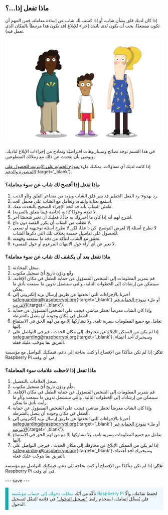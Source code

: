 ## ماذا تفعل إذا…؟

إذا كان لديك قلق بشأن شاب، أو إذا كشف لك شاب عن إساءة معاملة، فمن المهم أن تكون مستعدًا. يجب أن يكون لدى ناديك إجراء للإبلاغ (قد يكون هذا مرتبطاً بالمكان الذي تعمل فيه).

![ثلاثة شباب واقفين.](images/8-Diverse-Mix-2.png)

في هذا القسم توجد نصائح وسيناريوهات افتراضيّة ونماذج من إجراءات الإبلاغ لناديك. ونوصي بأن تتحدث عن ذلك مع زملائك المتطوعين.

إذا كانت لديك أي تساؤلات، يمكنك ملء [نموذج الحماية على الإنترنت للحصول على المشورة والدعم](https://form.raspberrypi.org/f/safeguarding-concern-form){:target='_blank'}.

### ماذا تفعل إذا أفصح لك شاب عن سوء معاملة؟

1. رد بهدوء: رد الفعل الخطير قد يثير قلق الشاب ويزيد من مشاعر القلق و/أو الذنب.
1. استمع بعناية وانتباه، وتعامل مع الشاب على محمل الجد.
1. طمئن الشاب بأنه قد اتخذ الإجراء الصحيح بالتحدث معك.
1. لا تقدم وعودًا كاذبة (خاصة فيما يتعلق بالسرية).
1. اشرح لهم أنه إذا كان ما أخبروك به جادًّا، فعليك أن تخبر شخصًا آخر.
1. لا تطلب من الشاب أن يكرر القصة دون داع.
1. لا تطرح أسئلة إلا لغرض التوضيح. كن داعمًا، لكن لا تطرح أسئلة توجيهية أو تسعى للحصول على تفاصيل حميمة بخلاف تلك التي ذكرها الشاب.
1. تحقق مع الشاب للتأكد من دقة ما سمعته وفهمته.
1. لا تعبر عن أي آراء حول الانتهاك المزعوم أو حول المسيء.

### ماذا تفعل بعد أن يكشف لك شاب عن سوء معاملة؟

1. سجل المحادثة.
1. وقّع ودوّن تاريخ أيّ تسجيل مكتوب.
1. قم بتمرير المعلومات إلى الشخص المسؤول عن حماية الطفل في مكان الإقامة. سيتمكن من إرشادك إلى الخطوات التالية، والتي ستشمل تدوين ما سمعت بأدق ما يمكن.
1. أخبرنا بالإجراءات التي اتخذتها عن طريق إرسال بريد إلكتروني إلى [safeguarding@raspberrypi.org](mailto:safeguarding@raspberrypi.org){:target='_blank'} أو ملء [نموذج الحماية عبر الإنترنت](https://form.raspberrypi.org/f/safeguarding-concern-form){:target='_blank'}.
1. وإذا كان الشاب معرضاً لخطر مباشر، فيجب على الشخص المسؤول عن حماية الطفل في مكان وجوده أن يتصل بالشرطة.
1. تعامل مع جميع المعلومات بسرية تامة، ولا تشاركها إلا مع من لهم الحق في الاستماع إليها.
1. إذا لم يكن من الممكن الإبلاغ عن مخاوفك إلى مكان الحدث ، فيرجى التواصل على [safeguarding@raspberrypi.org](mailto:safeguarding@raspberrypi.org){:target='_blank'}، وسيخبرك أحد أعضاء الفريق بما يتوجّب عليك فعله.

**تذكر**: إذا لم تكن متأكدًا من الإفصاح أو كنت بحاجة إلى دعم، فيمكنك التواصل مع مؤسسة Raspberry Pi في أي وقت.

### ماذا تفعل إذا لاحظت علامات سوء المعاملة؟

1. سجل العلامات بالتفصيل.
1. علِّم ودوّن تاريخ أيّ تسجيل مكتوب.
1. قم بتمرير المعلومات إلى الشخص المسؤول عن حماية الطفل في مكان الإقامة. سيتمكن من إرشادك إلى الخطوات التالية، والتي ستشمل تدوين ما سمعت و/أو ما رأيت بأدق ما يمكن.
1. وإذا كان الشاب معرضاً لخطر مباشر، فيجب على الشخص المسؤول عن حماية الطفل في مكان وجوده أن يتصل بالشرطة.
1. أخبرنا بالإجراءات التي اتخذتها عن طريق إرسال بريد إلكتروني إلى [safeguarding@raspberrypi.org](mailto:safeguarding@raspberrypi.org){:target='_blank'} أو ملء [نموذج الحماية عبر الإنترنت](https://form.raspberrypi.org/f/safeguarding-concern-form){:target='_blank'}.
1. تعامل مع جميع المعلومات بسرية تامة، ولا تشاركها إلا مع من لهم الحق في الاستماع إليها.
1. إذا لم يكن من الممكن الإبلاغ عن مخاوفك إلى مكان الحدث ، فيرجى التواصل على [safeguarding@raspberrypi.org](mailto:safeguarding@raspberrypi.org){:target='_blank'}، وسيخبرك أحد أعضاء الفريق بما يتوجّب عليك فعله.

**تذكر**: إذا لم تكن متأكدًا من الإفصاح أو كنت بحاجة إلى دعم، فيمكنك التواصل مع مؤسسة Raspberry Pi في أي وقت.

--- save ---

<p style="border-left: solid; border-width:10px; border-color: #0faeb0; background-color: aliceblue; padding: 10px;">
تأكّد من أنّك <span style="color: #0faeb0">سجّلت دخولك إلى حساب مؤسّسة Raspberry Pi</span> لحفظ تقدّمك، وإلّا فلن يُسجَّل إتمامك. استخدم رابط <a href="https://my.raspberrypi.org/login">"تسجيل الدخول"</a> في قائمة التنقّل لتسجيل الدخول.
</p>
